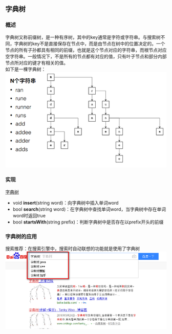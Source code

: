 ## 字典树
### 概述
字典树又称前缀树，是一种有序树，其中的key通常是字符或字符串。与搜索树不同，字典树的key不是直接保存在节点中，而是由节点在树中的位置决定的。一个节点的所有子孙都具有相同的前缀，也就是这个节点对应的字符串，而根节点对应空字符串。一般情况下，不是所有的节点都有对应的值，只有叶子节点和部分内部节点所对应的键才有相关的值。<br />如下是一棵字典树：<br />
![](./trie.png)


### 实现
[字典树](./Trie.h)
 - void **insert**(string word)：向字典树中插入单词word
 - bool **search**(string word)：在字典树中查找单词word，当字典树中存在单词word时返回true
 - bool **startsWith**(string prefix)：判断字典树中是否存在以prefix开头的前缀
   
### 字典树的应用
搜索推荐：在搜索引擎中，搜索时自动联想的功能就是使用了字典树
![](./baiduTrie.png)